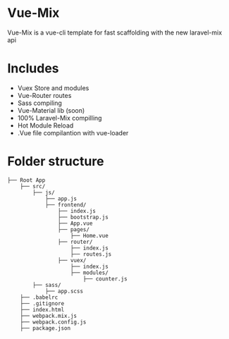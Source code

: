 # Vue-Mix

Vue-Mix is a vue-cli template for fast scaffolding with the new laravel-mix api

# Includes
- Vuex Store and modules
- Vue-Router routes
- Sass compiling
- Vue-Material lib (soon)
- 100% Laravel-Mix compilling
- Hot Module Reload
- .Vue file compilantion with vue-loader

# Folder structure

```
├── Root App
    ├── src/
        ├── js/
            ├── app.js
            ├── frontend/
                ├── index.js
                ├── bootstrap.js
                ├── App.vue
                ├── pages/
                    ├── Home.vue
                ├── router/
                    ├── index.js
                    ├── routes.js
                ├── vuex/
                    ├── index.js
                    ├── modules/
                        ├── counter.js
        ├── sass/
            ├── app.scss
    ├── .babelrc
    ├── .gitignore
    ├── index.html
    ├── webpack.mix.js
    ├── webpack.config.js
    ├── package.json
```